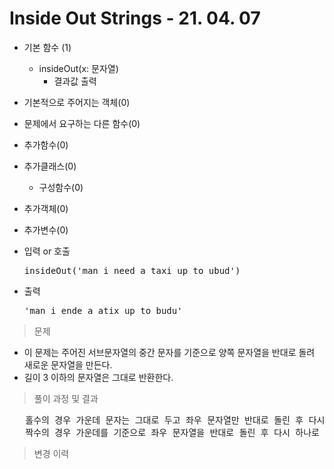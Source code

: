 # Inside Out Strings - 21. 04. 07

- 기본 함수 (1)
  - insideOut(x: 문자열)
    - 결과값 출력
- 기본적으로 주어지는 객체(0)
- 문제에서 요구하는 다른 함수(0)
- 추가함수(0)
- 추가클래스(0)
  - 구성함수(0)
- 추가객체(0)
- 추가변수(0)

- 입력 or 호출
  <pre>insideOut('man i need a taxi up to ubud')</pre>
 
- 출력
  <pre>'man i ende a atix up to budu'</pre>

> 문제
  - 이 문제는 주어진 서브문자열의 중간 문자를 기준으로 양쪽 문자열을 반대로 돌려 새로운 문자열을 만든다.
  - 길이 3 이하의 문자열은 그대로 반환한다.

> 풀이 과정 및 결과
<pre>
   홀수의 경우 가운데 문자는 그대로 두고 좌우 문자열만 반대로 돌린 후 다시 하나로 만든다.
   짝수의 경우 가운데를 기준으로 좌우 문자열을 반대로 돌린 후 다시 하나로 만든다.
</pre>

>변경 이력
<pre>
</pre>